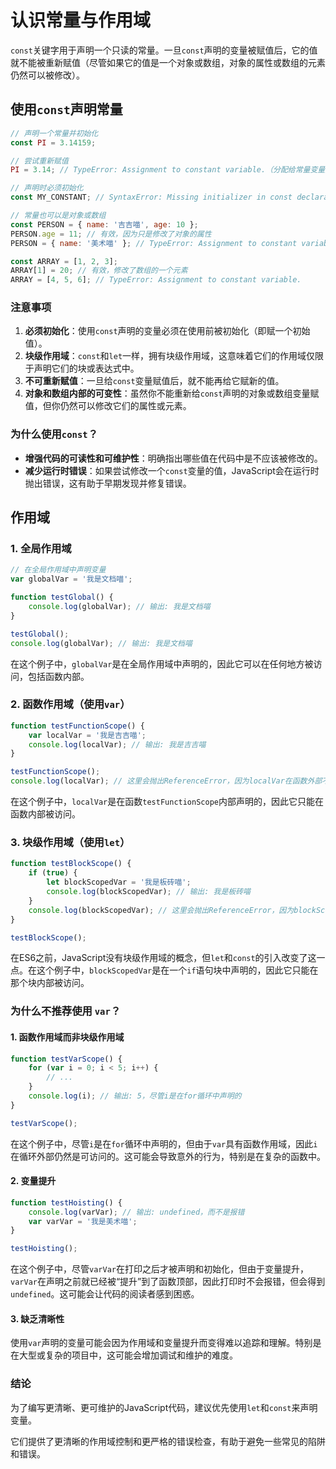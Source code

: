 # 认识常量与作用域

`const`关键字用于声明一个只读的常量。一旦`const`声明的变量被赋值后，它的值就不能被重新赋值（尽管如果它的值是一个对象或数组，对象的属性或数组的元素仍然可以被修改）。

## 使用`const`声明常量

```javascript
// 声明一个常量并初始化
const PI = 3.14159;

// 尝试重新赋值
PI = 3.14; // TypeError: Assignment to constant variable.（分配给常量变量）

// 声明时必须初始化
const MY_CONSTANT; // SyntaxError: Missing initializer in const declaration. (const 声明中缺少初始化器)

// 常量也可以是对象或数组
const PERSON = { name: '吉吉喵', age: 10 };
PERSON.age = 11; // 有效，因为只是修改了对象的属性
PERSON = { name: '美术喵' }; // TypeError: Assignment to constant variable.

const ARRAY = [1, 2, 3];
ARRAY[1] = 20; // 有效，修改了数组的一个元素
ARRAY = [4, 5, 6]; // TypeError: Assignment to constant variable.
```

### 注意事项

1. **必须初始化**：使用`const`声明的变量必须在使用前被初始化（即赋一个初始值）。
2. **块级作用域**：`const`和`let`一样，拥有块级作用域，这意味着它们的作用域仅限于声明它们的块或表达式中。
3. **不可重新赋值**：一旦给`const`变量赋值后，就不能再给它赋新的值。
4. **对象和数组内部的可变性**：虽然你不能重新给`const`声明的对象或数组变量赋值，但你仍然可以修改它们的属性或元素。

### 为什么使用`const`？

- **增强代码的可读性和可维护性**：明确指出哪些值在代码中是不应该被修改的。
- **减少运行时错误**：如果尝试修改一个`const`变量的值，JavaScript会在运行时抛出错误，这有助于早期发现并修复错误。

## 作用域


### 1. 全局作用域

```javascript
// 在全局作用域中声明变量
var globalVar = '我是文档喵';

function testGlobal() {
    console.log(globalVar); // 输出: 我是文档喵
}

testGlobal();
console.log(globalVar); // 输出: 我是文档喵
```

在这个例子中，`globalVar`是在全局作用域中声明的，因此它可以在任何地方被访问，包括函数内部。

### 2. 函数作用域（使用`var`）

```javascript
function testFunctionScope() {
    var localVar = '我是吉吉喵';
    console.log(localVar); // 输出: 我是吉吉喵
}

testFunctionScope();
console.log(localVar); // 这里会抛出ReferenceError，因为localVar在函数外部不可见
```

在这个例子中，`localVar`是在函数`testFunctionScope`内部声明的，因此它只能在函数内部被访问。

### 3. 块级作用域（使用`let`）

```javascript
function testBlockScope() {
    if (true) {
        let blockScopedVar = '我是板砖喵';
        console.log(blockScopedVar); // 输出: 我是板砖喵
    }
    console.log(blockScopedVar); // 这里会抛出ReferenceError，因为blockScopedVar在块外部不可见
}

testBlockScope();
```

在ES6之前，JavaScript没有块级作用域的概念，但`let`和`const`的引入改变了这一点。在这个例子中，`blockScopedVar`是在一个`if`语句块中声明的，因此它只能在那个块内部被访问。

### 为什么不推荐使用 `var`？

#### 1. 函数作用域而非块级作用域

```javascript
function testVarScope() {
    for (var i = 0; i < 5; i++) {
        // ...
    }
    console.log(i); // 输出: 5，尽管i是在for循环中声明的
}

testVarScope();
```

在这个例子中，尽管`i`是在`for`循环中声明的，但由于`var`具有函数作用域，因此`i`在循环外部仍然是可访问的。这可能会导致意外的行为，特别是在复杂的函数中。

#### 2. 变量提升

```javascript
function testHoisting() {
    console.log(varVar); // 输出: undefined，而不是报错
    var varVar = '我是美术喵';
}

testHoisting();
```

在这个例子中，尽管`varVar`在打印之后才被声明和初始化，但由于变量提升，`varVar`在声明之前就已经被“提升”到了函数顶部，因此打印时不会报错，但会得到`undefined`。这可能会让代码的阅读者感到困惑。

#### 3. 缺乏清晰性

使用`var`声明的变量可能会因为作用域和变量提升而变得难以追踪和理解。特别是在大型或复杂的项目中，这可能会增加调试和维护的难度。

### 结论

为了编写更清晰、更可维护的JavaScript代码，建议优先使用`let`和`const`来声明变量。

它们提供了更清晰的作用域控制和更严格的错误检查，有助于避免一些常见的陷阱和错误。